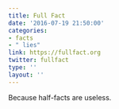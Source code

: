 ```yaml
---
title: Full Fact
date: '2016-07-19 21:50:00'
categories:
- facts
- " lies"
link: https://fullfact.org
twitter: fullfact
type: ''
layout: ''
---
```

Because half-facts are useless.